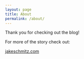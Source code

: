 ```yaml
---
layout: page
title: About
permalink: /about/
---
```


Thank you for checking out the blog!

For more of the story check out:

[jakeschmitz.com](https://www.jakeschmitz.com)
